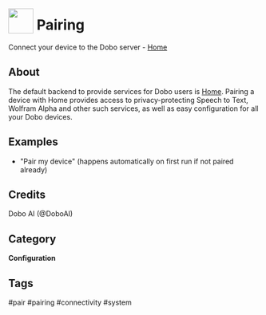 # <img src='https://raw.githack.com/FortAwesome/Font-Awesome/master/svgs/solid/handshake.svg' card_color='#22a7f0' width='50' height='50' style='vertical-align:bottom'/> Pairing
Connect your device to the Dobo server - [Home](https://home.dobo.ai/)

## About 
 The default backend to provide services for Dobo users is
 [Home](https://home.dobo.ai/).  Pairing a device with Home provides access
 to privacy-protecting Speech to Text, Wolfram Alpha and other such services,
 as well as easy configuration for all your Dobo devices.

## Examples 
* "Pair my device" (happens automatically on first run if not paired already)

## Credits 
Dobo AI (@DoboAI)

## Category
**Configuration**

## Tags
#pair
#pairing
#connectivity
#system
